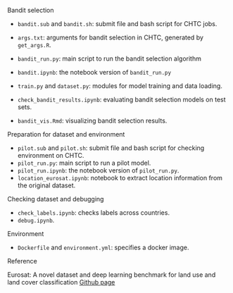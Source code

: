 Bandit selection

- `bandit.sub` and `bandit.sh`: submit file and bash script for CHTC jobs.
- `args.txt`: arguments for bandit selection in CHTC, generated by `get_args.R`.
- `bandit_run.py`: main script to run the bandit selection algorithm
- `bandit.ipynb`: the notebook version of `bandit_run.py`

- `train.py` and `dataset.py`: modules for model training and data loading.

- `check_bandit_results.ipynb`: evaluating bandit selection models on test sets.
- `bandit_vis.Rmd`: visualizing bandit selection results.

Preparation for dataset and environment

- `pilot.sub` and `pilot.sh`: submit file and bash script for checking environment on CHTC.
- `pilot_run.py`: main script to run a pilot model.
- `pilot_run.ipynb`: the notebook version of `pilot_run.py`.
- `location_eurosat.ipynb`: notebook to extract location information from the original dataset.

Checking dataset and debugging

- `check_labels.ipynb`: checks labels across countries.
- `debug.ipynb`.


Environment

- `Dockerfile` and `environment.yml`: specifies a docker image.


Reference

Eurosat: A novel dataset and deep learning benchmark for land use and land cover classification [Github page](https://github.com/phelber/EuroSAT)
